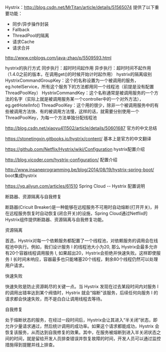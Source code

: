 Hystrix：http://blog.csdn.net/MrTitan/article/details/51565074
    提供了以下重要功能： 
- 同步/异步操作封装 
- Fallback 
- ThreadPool的隔离 
- 请求Cache 
- 请求合并

http://www.cnblogs.com/java-zhao/p/5509593.html

hystrix的执行方式
同步执行：超时时间起作用
异步执行：超时时间不起作用（1.4.0之前的版本，在调用get()的时候开始计时起作用）
hystrix的隔离级别
HystrixCommandGroupKey：这个的名称设置为一个被调用的服务，eg.hotelService，所有这个服务下的方法都用同一个线程池（前提是没有配置ThreadPoolKey）
HystrixCommandKey：这个名称通常是被调用服务的一个方法的名字（实际上就是被调用服务某一个controller中的一个对外方法），eg.getHotelInfo()
ThreadPoolKey：这个用的很少，除非一个被调用服务中的有些被调用方法快、有的被调用方法慢，这样的话，就需要分别使用一个ThreadPoolKey，为每一个方法单独分配线程池

http://blog.csdn.net/xiaoyu411502/article/details/50601687 官方的中文总结

https://stonetingxin.gitbooks.io/hystrix/content/ 基本上是官方的中文翻译

https://github.com/Netflix/Hystrix/wiki/Configuration hystrix配置介绍

http://blog.vicoder.com/hystrix-configuration/ 配置介绍

http://www.insaneprogramming.be/blog/2014/08/19/hystrix-spring-boot/ boot集成hystrix

https://yq.aliyun.com/articles/61510 Spring Cloud -- Hystrix 配置说明

断路器、资源隔离与自我修复

断路器(Cricuit Breaker)是一种能够在远程服务不可用时自动熔断(打开开关)，并在远程服务恢复时自动恢复(闭合开关)的设施，Spring Cloud通过Netflix的Hystrix组件提供断路器、资源隔离与自我修复功能。

资源隔离

首选，Hystrix对每一个依赖服务都配置了一个线程池，对依赖服务的调用会在线程池中执行。例如，我们设计服务 I 的线程池大小为20, 那么 Hystrix会最多允许有20个容器线程调用服务 I, 如果超出20，Hystrix会拒绝并快速失败。这样即使服务 I 长时间未响应，容器最多也只能堵塞20个线程，剩余80个线程仍然可以处理用户请求。

快速失败

快速失败是防止资源耗尽的关键一点。当 Hystrix 发现在过去某段时间内对服务 I 的调用出错率达到某个阀值时，Hystrix 就会“熔断”该服务，后续任何向服务 I 的请求都会快速失败，而不是白白让调用线程去等待。

自我修复

处于熔断状态的服务，在经过一段时间后，Hystrix会让其进入“半关闭”状态，即允许少量请求通过，然后统计调用的成功率。如果这个请求都能成功，Hystrix 会恢复该服务，从而达到自我修复的效果。其中，在服务被熔断到进入半关闭状态之间的时间，就是留给开发人员排查错误并恢复故障的时间，开发人员可以通过监控措施得到提醒并线上排查。

